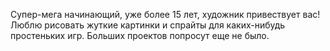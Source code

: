 Супер-мега начинающий, уже более 15 лет, художник привествует вас! 
Люблю рисовать жуткие картинки и спрайты для каких-нибудь простеньких игр. 
Больших проектов попросут еще не было. 

<!---
sapasipo/sapasipo is a ✨ special ✨ repository because its `README.md` (this file) appears on your GitHub profile.
You can click the Preview link to take a look at your changes.
--->
